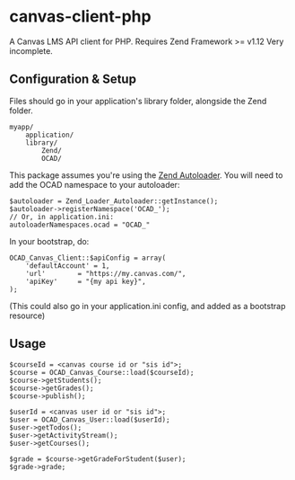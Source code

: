 canvas-client-php
=================

A Canvas LMS API client for PHP. Requires Zend Framework >= v1.12
Very incomplete. 


Configuration & Setup
---
Files should go in your application's library folder, alongside the Zend folder. 
	
	myapp/
	    application/
	    library/
	        Zend/
	        OCAD/
	    
This package assumes you're using the [Zend Autoloader](http://framework.zend.com/manual/1.12/en/learning.autoloading.usage.html). 
You will need to add the OCAD namespace to your autoloader: 

	$autoloader = Zend_Loader_Autoloader::getInstance();
	$autoloader->registerNamespace('OCAD_');
	// Or, in application.ini: 
	autoloaderNamespaces.ocad = "OCAD_"


In your bootstrap, do:

	OCAD_Canvas_Client::$apiConfig = array(
		'defaultAccount' = 1,
		'url' 		 = "https://my.canvas.com/",
		'apiKey' 	 = "{my api key}",
	);
(This could also go in your application.ini config, and added as a bootstrap resource)

Usage
---
	$courseId = <canvas course id or "sis id">; 
	$course = OCAD_Canvas_Course::load($courseId);
	$course->getStudents();
	$course->getGrades();
	$course->publish();

	$userId = <canvas user id or "sis id">;
	$user = OCAD_Canvas_User::load($userId);
	$user->getTodos();
	$user->getActivityStream();
	$user->getCourses();

	$grade = $course->getGradeForStudent($user);
	$grade->grade;
